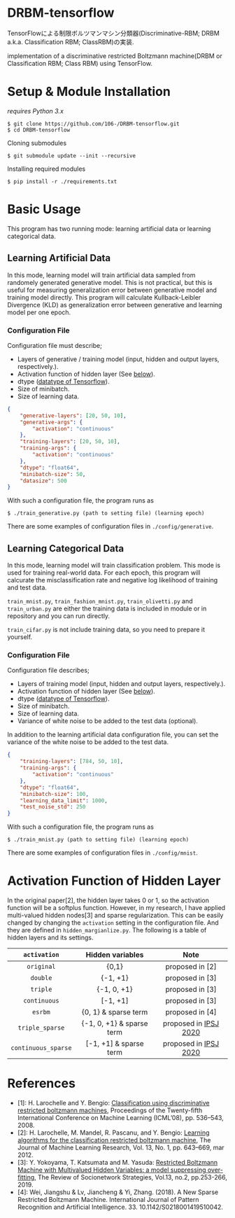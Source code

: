 DRBM-tensorflow
===

TensorFlowによる制限ボルツマンマシン分類器(Discriminative-RBM; DRBM a.k.a. Classification RBM; ClassRBM)の実装.

implementation of a discriminative restricted Boltzmann machine(DRBM or Classification RBM; Class RBM) using TensorFlow.

# Setup & Module Installation
_requires Python 3.x_
```
$ git clone https://github.com/106-/DRBM-tensorflow.git
$ cd DRBM-tensorflow
```
Cloning submodules
```
$ git submodule update --init --recursive
```
Installing required modules
```
$ pip install -r ./requirements.txt
```

# Basic Usage
This program has two running mode: learning artificial data or learning categorical data.

## Learning Artificial Data

In this mode, learning model will train artificial data sampled from randomely generated generative model.
This is not practical, but this is useful for measuring generalization error between generative model and training model directly.
This program will calculate Kullback-Leibler Divergence (KLD) as generalization error between generative and learning model per one epoch.

### Configuration File
Configuration file must describe;
- Layers of generative / training model (input, hidden and output layers, respectively.).
- Activation function of hidden layer (See [below](#-Activation-Function-of-Hidden-Layer)).
- dtype ([datatype of Tensorflow](https://www.tensorflow.org/api_docs/python/tf/dtypes/DType)).
- Size of minibatch.
- Size of learning data.

```json
{
    "generative-layers": [20, 50, 10],
    "generative-args": {
        "activation": "continuous"
    },
    "training-layers": [20, 50, 10],
    "training-args": {
        "activation": "continuous"
    },
    "dtype": "float64",
    "minibatch-size": 50,
    "datasize": 500
}
```
With such a configuration file, the program runs as
```
$ ./train_generative.py (path to setting file) (learning epoch)
```
There are some examples of configuration files in `./config/generative`.

## Learning Categorical Data
In this mode, learning model will train classification problem.
This mode is used for training real-world data.
For each epoch, this program will calcurate the misclassification rate and negative log likelihood of training and test data.

`train_mnist.py`, `train_fashion_mnist.py`, `train_olivetti.py` and `train_urban.py` are either the training data is included in module or in repository and you can run directly.

`train_cifar.py` is not include training data, so you need to prepare it yourself.

### Configuration File
Configuration file describes;
- Layers of training model (input, hidden and output layers, respectively.).
- Activation function of hidden layer (See [below](#-Activation-Function-of-Hidden-Layer)).
- dtype ([datatype of Tensorflow](https://www.tensorflow.org/api_docs/python/tf/dtypes/DType)).
- Size of minibatch.
- Size of learning data.
- Variance of white noise to be added to the test data (optional).

In addition to the learning artificial data configuration file, you can set the variance of the white noise to be added to the test data.

```json
{
    "training-layers": [784, 50, 10],
    "training-args": {
        "activation": "continuous"
    },
    "dtype": "float64",
    "minibatch-size": 100,
    "learning_data_limit": 1000,
    "test_noise_std": 250
}
```
With such a configuration file, the program runs as
```
$ ./train_mnist.py (path to setting file) (learning epoch)
```
There are some examples of configuration files in `./config/mnist`.

# Activation Function of Hidden Layer
In the original paper[2], the hidden layer takes 0 or 1, so the activation function will be a softplus function.
However, in my research, I have applied multi-valued hidden nodes[3] and sparse regularization.
This can be easily changed by changing the `activation` setting in the configuration file.
And they are defined in `hidden_margianlize.py`.
The following is a table of hidden layers and its settings.

|        `activation` |          Hidden variables |                  Note |
|:-------------------:|:-------------------------:|:---------------------:|
|          `original` |                     {0,1} |       proposed in [2] |
|            `double` |                  {-1, +1} |       proposed in [3] |
|            `triple` |               {-1, 0, +1} |       proposed in [3] |
|        `continuous` |                  [-1, +1] |       proposed in [3] |
|             `esrbm` |      {0, 1} & sparse term |       proposed in [4] |
|     `triple_sparse` | {-1, 0, +1} & sparse term | proposed in [IPSJ 2020](https://www.ipsj.or.jp/event/taikai/82/index.html) |
| `continuous_sparse` |    [-1, +1] & sparse term | proposed in [IPSJ 2020](https://www.ipsj.or.jp/event/taikai/82/index.html) |

# References
- [1]: H. Larochelle and Y. Bengio: [Classification using discriminative restricted boltzmann machines](http://www.dmi.usherb.ca/~larocheh/publications/icml-2008-discriminative-rbm.pdf), Proceedings of the Twenty-fifth International Conference on Machine Learning (ICML’08), pp. 536–543, 2008.
- [2]: H. Larochelle, M. Mandel, R. Pascanu, and Y. Bengio: [Learning algorithms for the classification restricted boltzmann machine](http://www.jmlr.org/papers/volume13/larochelle12a/larochelle12a.pdf), The Journal of Machine Learning Research, Vol. 13, No. 1, pp. 643–669, mar 2012.
- [3]: Y. Yokoyama, T. Katsumata and M. Yasuda: [Restricted Boltzmann Machine with Multivalued Hidden Variables: a model suppressing over-fitting](https://arxiv.org/pdf/1811.12587.pdf), The Review of Socionetwork Strategies, Vol.13, no.2, pp.253-266, 2019.
- [4]: Wei, Jiangshu & Lv, Jiancheng & Yi, Zhang. (2018). A New Sparse Restricted Boltzmann Machine. International Journal of Pattern Recognition and Artificial Intelligence. 33. 10.1142/S0218001419510042. 